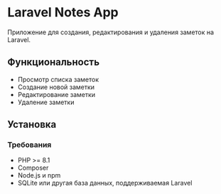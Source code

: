 # Laravel Notes App

Приложение для создания, редактирования и удаления заметок на Laravel.

## Функциональность

- Просмотр списка заметок
- Создание новой заметки
- Редактирование заметки
- Удаление заметки

## Установка

### Требования

- PHP >= 8.1
- Composer
- Node.js и npm
- SQLite или другая база данных, поддерживаемая Laravel
